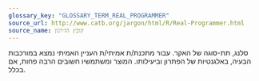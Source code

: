 ```yaml
---
glossary_key: "GLOSSARY_TERM_REAL_PROGRAMMER"
source_url: http://www.catb.org/jargon/html/R/Real-Programmer.html
source_name: קובץ הז׳רגון
---
```


סלנג, תת-סוגה של האקר. עבור מתכנת/ת אמיתי/ת העניין האמיתי נמצא במורכבות הבעיה, באלגנטיות של הפתרון וביעילותו. המוצר ומשתמשיו חשובים הרבה פחות, אם בכלל.
